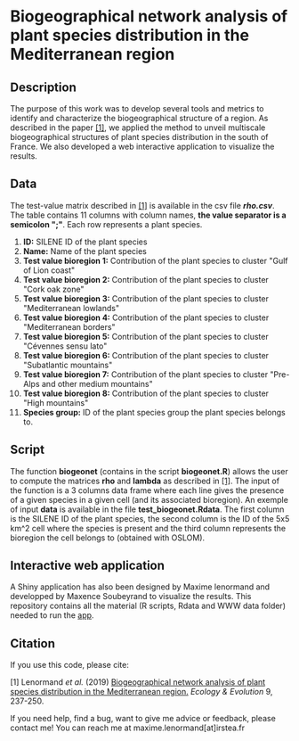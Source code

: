 Biogeographical network analysis of plant species distribution in the Mediterranean region
================================================================================

## Description

The purpose of this work was to develop several tools and metrics to identify and characterize the biogeographical structure of a region. As described in the paper [[1]](https://onlinelibrary.wiley.com/doi/full/10.1002/ece3.4718), we applied the method to unveil multiscale biogeographical structures of plant species distribution in the south of France. We also developed a web interactive application to visualize the results.

## Data

The test-value matrix described in [[1]](https://onlinelibrary.wiley.com/doi/full/10.1002/ece3.4718) is available in the csv file ***rho.csv***. The table contains 11 columns with column names, **the value separator is a semicolon ";"**. Each row represents a plant species.

1.  **ID:** SILENE ID of the plant species
2.  **Name:** Name of the plant species
3.  **Test value bioregion 1:** Contribution of the plant species to cluster "Gulf of Lion coast" 
4.  **Test value bioregion 2:** Contribution of the plant species to cluster "Cork oak zone"
5.  **Test value bioregion 3:** Contribution of the plant species to cluster "Mediterranean lowlands" 
6.  **Test value bioregion 4:** Contribution of the plant species to cluster "Mediterranean borders"
7.  **Test value bioregion 5:** Contribution of the plant species to cluster "Cévennes sensu lato"
8.  **Test value bioregion 6:** Contribution of the plant species to cluster "Subatlantic mountains"
9.  **Test value bioregion 7:** Contribution of the plant species to cluster "Pre-Alps and other medium mountains"
10. **Test value bioregion 8:** Contribution of the plant species to cluster "High mountains"
11. **Species group:** ID of the plant species group the plant species belongs to. 

## Script

The function **biogeonet** (contains in the script **biogeonet.R**) allows the user to compute the matrices **rho** and **lambda** as described in [[1]](https://onlinelibrary.wiley.com/doi/full/10.1002/ece3.4718). The input of the function is a 3 columns data frame where each line gives the presence of a given species in a given cell (and its associated bioregion). An exemple of input **data** is available in the file **test_biogeonet.Rdata**. The first column is the SILENE ID of the plant species, the second column is the ID of the 5x5 km^2 cell where the species is present and the third column represents the bioregion the cell belongs to (obtained with OSLOM).

## Interactive web application

A Shiny application has also been designed by Maxime lenormand and developped by Maxence Soubeyrand to visualize the results. This repository contains all the material (R scripts, Rdata and WWW data folder) needed to run the [app](http://shiny.umr-tetis.fr/Biogeo/). 

## Citation

If you use this code, please cite:

[1] Lenormand *et al.* (2019) [Biogeographical network analysis of plant species distribution in the Mediterranean region.](https://onlinelibrary.wiley.com/doi/full/10.1002/ece3.4718)
*Ecology & Evolution* 9, 237-250.

If you need help, find a bug, want to give me advice or feedback, please contact me!
You can reach me at maxime.lenormand[at]irstea.fr
